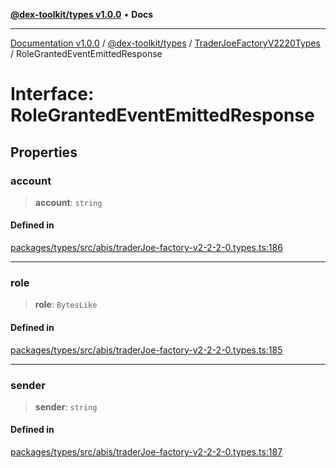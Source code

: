 [**@dex-toolkit/types v1.0.0**](../../../README.md) • **Docs**

***

[Documentation v1.0.0](../../../../../packages.md) / [@dex-toolkit/types](../../../README.md) / [TraderJoeFactoryV2220Types](../README.md) / RoleGrantedEventEmittedResponse

# Interface: RoleGrantedEventEmittedResponse

## Properties

### account

> **account**: `string`

#### Defined in

[packages/types/src/abis/traderJoe-factory-v2-2-2-0.types.ts:186](https://github.com/niZmosis/dex-toolkit/blob/3d8b41b44787b30fbea5de3ab4737662ffb61bc8/packages/types/src/abis/traderJoe-factory-v2-2-2-0.types.ts#L186)

***

### role

> **role**: `BytesLike`

#### Defined in

[packages/types/src/abis/traderJoe-factory-v2-2-2-0.types.ts:185](https://github.com/niZmosis/dex-toolkit/blob/3d8b41b44787b30fbea5de3ab4737662ffb61bc8/packages/types/src/abis/traderJoe-factory-v2-2-2-0.types.ts#L185)

***

### sender

> **sender**: `string`

#### Defined in

[packages/types/src/abis/traderJoe-factory-v2-2-2-0.types.ts:187](https://github.com/niZmosis/dex-toolkit/blob/3d8b41b44787b30fbea5de3ab4737662ffb61bc8/packages/types/src/abis/traderJoe-factory-v2-2-2-0.types.ts#L187)
